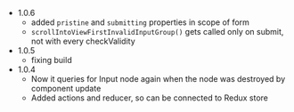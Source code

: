 - 1.0.6
  - added `pristine` and `submitting` properties in scope of form
  - `scrollIntoViewFirstInvalidInputGroup()` gets called only on submit, not with every checkValidity
- 1.0.5
  - fixing build
- 1.0.4
  - Now it queries for Input node again when the node was destroyed by component update
  - Added actions and reducer, so can be connected to Redux store



